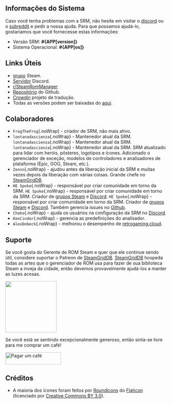 ## Informações do Sistema

Caso você tenha problemas com a SRM, não hesite em visitar o [discord](https://discord.gg/bnSVJrz) ou o [subreddit](https://www.reddit.com/r/SteamRomManager/) e pedir a nossa ajuda. Para que possamos ajudá-lo, gostaríamos que você fornecesse estas informações:

* Versão SRM: **#{APP[version]}**
* Sistema Operacional: **#{APP[os]}**

## Links Úteis

* [grupo](https://steamcommunity.com/groups/steamrommanager) Steam.
* [Servidor](https://discord.gg/bnSVJrz) Discord.
* [r/SteamRomManager](https://www.reddit.com/r/SteamRomManager/)
* [Repositório](https://github.com/SteamGridDB/steam-rom-manager) do Github.
* [Crowdin](https://crowdin.com/project/steam-rom-manager) projeto de tradução.
* Todas as versões podem ser baixadas do [aqui](https://github.com/SteamGridDB/steam-rom-manager/releases).

## Colaboradores
* `FrogTheFrog`{.noWrap} - criador de SRM, não mais ativo.
* `lontanadascienza`{.noWrap} - Mantenedor atual da SRM. `lontanadascienza`{.noWrap} - Mantenedor atual da SRM. `lontanadascienza`{.noWrap} - Mantenedor atual da SRM. SRM atualizado para lidar com heróis, pôsteres, logotipos e ícones. Adicionado o gerenciador de exceção, modelos de controladores e analisadores de plataforma (Epic, GOG, Steam, etc.).
* `Zennn`{.noWrap} - ajudou antes da liberação inicial da SRM e muitas vezes depois da liberação com várias coisas. Grande chefe no [SteamGridDB](https://www.steamgriddb.com/).
* `HE Spoke`{.noWrap} - responsável por criar comunidade em torno da SRM. `HE Spoke`{.noWrap} - responsável por criar comunidade em torno da SRM. Criador de [grupos Steam](https://steamcommunity.com/groups/steamrommanager) e [Discord](https://discord.gg/bnSVJrz). `HE Spoke`{.noWrap} - responsável por criar comunidade em torno da SRM. Criador de [grupos Steam](https://steamcommunity.com/groups/steamrommanager) e [Discord](https://discord.gg/bnSVJrz). Também gerencia issues no [Github](https://github.com/SteamGridDB/steam-rom-manager).
* `Choko`{.noWrap} - ajuda os usuários na configuração da SRM no [Discord](https://discord.gg/bnSVJrz).
* `KenCinder`{.noWrap} - gerencia as predefinições do analisador.
* `AlexDobeck`{.noWrap} - melhorou o desempenho de [retrogaming.cloud](https://retrogaming.cloud/).

## Suporte
Se você gosta do Gerente de ROM Steam e quer que ele continue sendo útil, considere suportar o Patreon de [SteamGridDB](https://www.steamgriddb.com/). [SteamGridDB](https://www.steamgriddb.com/) hospeda todas as artes que o gerenciador de ROM usa para fazer de sua biblioteca Steam a inveja da cidade, então devemos provavelmente ajudá-los a manter as luzes acesas.

<a href="https://www.patreon.com/steamgriddb">
    <img src="https://c5.patreon.com/external/logo/become_a_patron_button@2x.png" width="160">
</a>

Se você está se sentindo excepcionalmente generoso, então sinta-se livre para me comprar um café!

<a href="https://www.buymeacoffee.com/cbartondock" target="_blank">
  <img src="https://cdn.buymeacoffee.com/buttons/default-orange.png" alt="Pagar um café" height="38" width="174">
</a>

## Créditos

* A maioria dos ícones foram feitos por [Roundicons](https://www.flaticon.com/authors/roundicons) do [Flaticon](https://www.flaticon.com) (licenciado por [Creative Commons BY 3.0](https://creativecommons.org/licenses/by/3.0/)).
